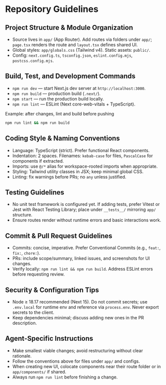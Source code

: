 # Repository Guidelines

## Project Structure & Module Organization
- Source lives in `app/` (App Router). Add routes via folders under `app/`; `page.tsx` renders the route and `layout.tsx` defines shared UI.
- Global styles: `app/globals.css` (Tailwind v4). Static assets: `public/`.
- Config: `next.config.ts`, `tsconfig.json`, `eslint.config.mjs`, `postcss.config.mjs`.

## Build, Test, and Development Commands
- `npm run dev` — start Next.js dev server at `http://localhost:3000`.
- `npm run build` — production build (`.next/`).
- `npm start` — run the production build locally.
- `npm run lint` — ESLint (Next core-web-vitals + TypeScript).

Example: after changes, lint and build before pushing
```bash
npm run lint && npm run build
```

## Coding Style & Naming Conventions
- Language: TypeScript (strict). Prefer functional React components.
- Indentation: 2 spaces. Filenames: `kebab-case` for files, `PascalCase` for components if extracted.
- Imports: use `@/*` alias for workspace-rooted imports when appropriate.
- Styling: Tailwind utility classes in JSX; keep minimal global CSS.
- Linting: fix warnings before PRs; no `any` unless justified.

## Testing Guidelines
- No unit test framework is configured yet. If adding tests, prefer Vitest or Jest with React Testing Library; place under `__tests__/` mirroring `app/` structure.
- Ensure routes render without runtime errors and basic interactions work.

## Commit & Pull Request Guidelines
- Commits: concise, imperative. Prefer Conventional Commits (e.g., `feat:`, `fix:`, `chore:`).
- PRs: include scope/summary, linked issues, and screenshots for UI changes.
- Verify locally: `npm run lint && npm run build`. Address ESLint errors before requesting review.

## Security & Configuration Tips
- Node ≥ 18.17 recommended (Next 15). Do not commit secrets; use `.env.local` for runtime env and reference via `process.env`. Never export secrets to the client.
- Keep dependencies minimal; discuss adding new ones in the PR description.

## Agent-Specific Instructions
- Make smallest viable changes; avoid restructuring without clear rationale.
- Follow the conventions above for files under `app/` and configs.
- When creating new UI, colocate components near their route folder or in `app/components/` if shared.
- Always run `npm run lint` before finishing a change.
